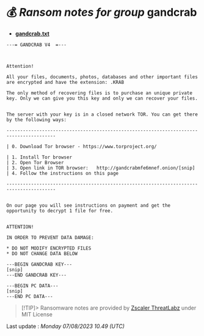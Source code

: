 # 💰 _Ransom notes for group_ gandcrab
* **[gandcrab.txt](https://ransomware.live/ransomware_notes/gandcrab/gandcrab.txt)**

```
---= GANDCRAB V4  =--- 



Attention! 

All your files, documents, photos, databases and other important files are encrypted and have the extension: .KRAB 

The only method of recovering files is to purchase an unique private key. Only we can give you this key and only we can recover your files.


The server with your key is in a closed network TOR. You can get there by the following ways:

----------------------------------------------------------------------------------------

| 0. Download Tor browser - https://www.torproject.org/ 

| 1. Install Tor browser 
| 2. Open Tor Browser 
| 3. Open link in TOR browser:   http://gandcrabmfe6mnef.onion/[snip]                        
| 4. Follow the instructions on this page 

----------------------------------------------------------------------------------------                    
    

On our page you will see instructions on payment and get the opportunity to decrypt 1 file for free. 


ATTENTION!

IN ORDER TO PREVENT DATA DAMAGE:

* DO NOT MODIFY ENCRYPTED FILES
* DO NOT CHANGE DATA BELOW

---BEGIN GANDCRAB KEY---
[snip]
---END GANDCRAB KEY---

---BEGIN PC DATA---
[snip]
---END PC DATA---

```


> [!TIP]> Ransomware notes are provided by [Zscaler ThreatLabz](https://github.com/threatlabz/ransomware_notes) under MIT License
> 




Last update : _Monday 07/08/2023 10.49 (UTC)_

